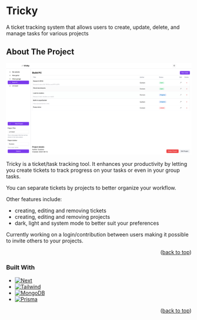 # Tricky

A ticket tracking system that allows users to create, update, delete, and manage tasks for various projects

<!-- ABOUT THE PROJECT -->
## About The Project

[![Tricky][tricky-screenshot]](#)

Tricky is a ticket/task tracking tool. It enhances your productivity by letting you create tickets to
track progress on your tasks or even in your group tasks.

You can separate tickets by projects to better organize your workflow.

Other features include:
* creating, editing and removing tickets
* creating, editing and removing projects
* dark, light and system mode to better suit your preferences

Currently working on a login/contribution between users making it possible to invite others to your projects.

<p align="right">(<a href="#readme-top">back to top</a>)</p>



### Built With

<p></p>

* [![Next][Next.js]][Next-url]
* [![Tailwind][Tailwindcss]][Tailwindcss-url]
* [![MongoDB][MongoDB]][MongoDB-url]
* [![Prisma][Prisma]][Prisma-url]


<p align="right">(<a href="#readme-top">back to top</a>)</p>



[tricky-screenshot]: public/tricky.jpg
[Next.js]: https://img.shields.io/badge/next.js-000000?style=for-the-badge&logo=nextdotjs&logoColor=white
[Next-url]: https://nextjs.org/
[Tailwindcss]: https://img.shields.io/badge/tailwindcss-0F172A?&logo=tailwindcss
[Tailwindcss-url]: https://tailwindcss.com/
[React.js]: https://img.shields.io/badge/React-20232A?style=for-the-badge&logo=react&logoColor=61DAFB
[React-url]: https://reactjs.org/
[MongoDB]: https://img.shields.io/badge/-MongoDB-4DB33D?style=flat&logo=mongodb&logoColor=FFFFFF
[MongoDB-url]: https://www.mongodb.com/
[Prisma]: https://img.shields.io/badge/Prisma-3982CE?style=for-the-badge&logo=Prisma&logoColor=white
[Prisma-url]: https://www.prisma.io/
